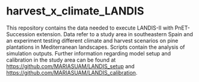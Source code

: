 # harvest_x_climate_LANDIS

This repository contains the data needed to execute LANDIS-II with PnET-Succession extension. Data refer to a study area in southeastern Spain and an experiment testing different climate and harvest scenarios on pine plantations in Mediterranean landscapes. Scripts contain the analysis of simulation outputs. Further information regarding model setup and calibration in the study area can be found at https://github.com/MARIASUAM/LANDIS_setup and https://github.com/MARIASUAM/LANDIS_calibration.
